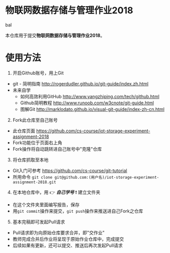 # 物联网数据存储与管理作业2018
bal

本仓库用于提交**物联网数据存储与管理作业2018**。

# 使用方法

1. 开启Github账号，用上Git

* git - 简明指南 <http://rogerdudler.github.io/git-guide/index.zh.html>
* 未来自学
    * 如何高效利用GitHub <http://www.yangzhiping.com/tech/github.html>
    * Github简明教程 <http://www.runoob.com/w3cnote/git-guide.html>
    * 图解Git <http://marklodato.github.io/visual-git-guide/index-zh-cn.html>

2. Fork此仓库至自己账号

* 此仓库页面 <https://github.com/cs-course/iot-storage-experiment-assignment-2018>
* Fork功能位于页面右上角
* Fork操作将自动跳转进自己账号中"克隆"仓库

3. 将仓库抓取至本地

* Git入门可参考 <https://github.com/cs-course/git-tutorial>
* 所用命令 `git clone git@github.com:(用户名)/iot-storage-experiment-assignment-2018.git`

4. 在本地仓库中，用 :point_right: **_自己学号_** :exclamation: 建立文件夹

* 在这个文件夹里面编写报告，保存
* 用`git commit`操作来提交，`git push`操作来推送进自己Fork之仓库

5. 基本完稿即可发起Pull请求

* Pull请求即为向原始仓库要求合并，即"交作业"
* 教师完成合并后作业将呈现于原始作业仓库中，完成提交
* 后续如果有更新，还可以提交、推送后再次发起Pull请求

